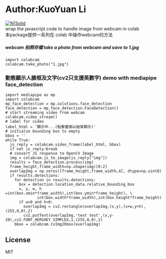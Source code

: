 # Author:KuoYuan Li
[![N|Solid](https://images2.imgbox.com/8f/03/gv0QnOdH_o.png)](https://sites.google.com/ms2.ccsh.tn.edu.tw/pclearn0915)  
wrap the javascript code to handle image from webcam in colab  
本package提供一系列在 colab 中操作webcam的方法  
	
##### webcam 拍照存檔 take a photo from webcam and save to 1.jpg
```
import colabcam
colabcam.take_photo("1.jpg")
```
### 動態顯示人臉框及文字(cv2只支援英數字) demo with mediapipe face_detection
```
import mediapipe as mp
import colabcam
mp_face_detection = mp.solutions.face_detection
face_detection = mp_face_detection.FaceDetection()
# start streaming video from webcam
colabcam.video_stream()
# label for video
label_html = '顯示中...(點擊畫面以結束顯示)'
# initialze bounding box to empty
bbox = ''
while True:  
  js_reply = colabcam.video_frame(label_html, bbox)  
  if not js_reply:break  
  # convert JS response to OpenCV Image  
  img = colabcam.js_to_image(js_reply["img"])  
  results = face_detection.process(img)  
  frame_height,frame_width=np.shape(img)[0:2]  
  overlapImg = np.zeros([frame_height,frame_width,4], dtype=np.uint8)  
  if results.detections:  
    for detection in results.detections:  
      box = detection.location_data.relative_bounding_box  
      x, y, w, h =int(box.xmin*frame_width),int(box.ymin*frame_height), \
              int(box.width*frame_width),int(box.height*frame_height)         
      if w>0 and h>0:  
        overlapImg = cv2.rectangle(overlapImg,(x,y),(x+w,y+h),(255,0,0),2)  
        cv2.putText(overlapImg,'text test',(x,y-20),cv2.FONT_HERSHEY_SIMPLEX,1,(255,0,0),2)  
    bbox = colabcam.cvImg2bbox(overlapImg)  
```




License
----

MIT
